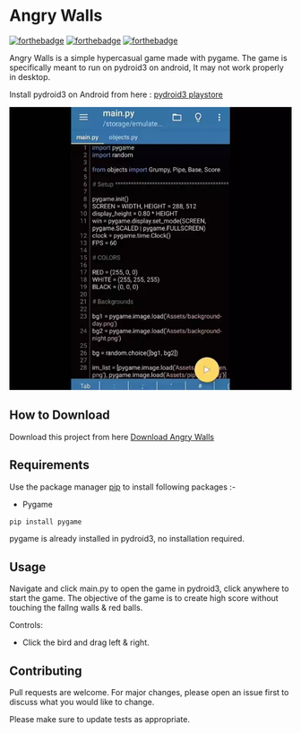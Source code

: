 # Angry Walls

[![forthebadge](https://forthebadge.com/images/badges/built-with-love.svg)](https://forthebadge.com)
[![forthebadge](https://forthebadge.com/images/badges/built-with-swag.svg)](https://forthebadge.com)
[![forthebadge](https://forthebadge.com/images/badges/made-with-python.svg)](https://forthebadge.com)

Angry Walls is a simple hypercasual game made with pygame. The game is specifically meant to run on pydroid3 on android, It may not work properly in desktop.

Install pydroid3 on Android from here : [pydroid3 playstore](https://play.google.com/store/apps/details?id=ru.iiec.pydroid3&hl=en_IN&gl=US)

![Alt text](app.webp?raw=true "Angry Walls")

## How to Download

Download this project from here [Download Angry Walls](https://downgit.github.io/#/home?url=https://github.com/pyGuru123/Python-Games/tree/master/Angry%20Walls)

## Requirements

Use the package manager [pip](https://pip.pypa.io/en/stable/) to install following packages :-
* Pygame

```bash
pip install pygame
```

pygame is already installed in pydroid3, no installation required.

## Usage

Navigate and click main.py to open the game in pydroid3, click anywhere to start the game. The objective of the game is to create high score without touching the fallng walls & red balls.

Controls:
* Click the bird and drag left & right.

## Contributing

Pull requests are welcome. For major changes, please open an issue first to discuss what you would like to change.

Please make sure to update tests as appropriate.